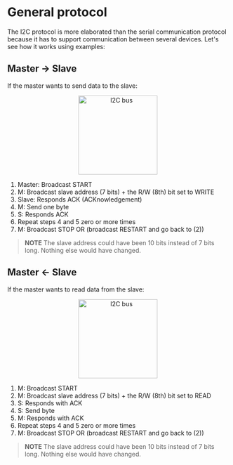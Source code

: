 # General protocol

The I2C protocol is more elaborated than the serial communication protocol because it has to support
communication between several devices. Let's see how it works using examples:

## Master -> Slave

If the master wants to send data to the slave:

<p align="center">
  <img class="white_bg" height=180 title="I2C bus" src="https://upload.wikimedia.org/wikipedia/commons/3/3e/I2C.svg">
</p>

1. Master: Broadcast START
2. M: Broadcast slave address (7 bits) + the R/W (8th) bit set to WRITE
3. Slave: Responds ACK (ACKnowledgement)
4. M: Send one byte
5. S: Responds ACK
6. Repeat steps 4 and 5 zero or more times
7. M: Broadcast STOP OR (broadcast RESTART and go back to (2))

> **NOTE** The slave address could have been 10 bits instead of 7 bits long. Nothing else would have
> changed.

## Master <- Slave

If the master wants to read data from the slave:

<p align="center">
<img class="white_bg" height=180 title="I2C bus" src="https://upload.wikimedia.org/wikipedia/commons/3/3e/I2C.svg">
</p>

1. M: Broadcast START
2. M: Broadcast slave address (7 bits) + the R/W (8th) bit set to READ
3. S: Responds with ACK
4. S: Send byte
5. M: Responds with ACK
6. Repeat steps 4 and 5 zero or more times
7. M: Broadcast STOP OR (broadcast RESTART and go back to (2))

> **NOTE** The slave address could have been 10 bits instead of 7 bits long. Nothing else would have
> changed.
